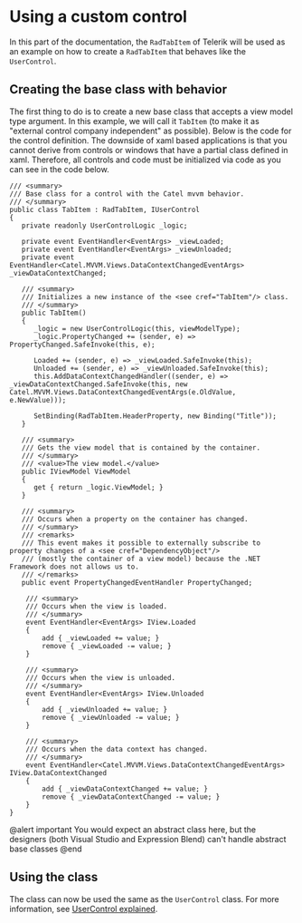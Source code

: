 # Using a custom control

In this part of the documentation, the `RadTabItem` of Telerik will be used as an example on how to create a `RadTabItem` that behaves like the `UserControl`.

## Creating the base class with behavior

The first thing to do is to create a new base class that accepts a view model type argument. In this example, we will call it `TabItem` (to make it as "external control company independent" as possible). Below is the code for the control definition. The downside of xaml based applications is that you cannot derive from controls or windows that have a partial class defined in xaml. Therefore, all controls and code must be initialized via code as you can see in the code below.

```
/// <summary>
/// Base class for a control with the Catel mvvm behavior.
/// </summary>
public class TabItem : RadTabItem, IUserControl
{
   private readonly UserControlLogic _logic;

   private event EventHandler<EventArgs> _viewLoaded;
   private event EventHandler<EventArgs> _viewUnloaded;
   private event EventHandler<Catel.MVVM.Views.DataContextChangedEventArgs> _viewDataContextChanged;
 
   /// <summary>
   /// Initializes a new instance of the <see cref="TabItem"/> class.
   /// </summary>
   public TabItem()
   {
      _logic = new UserControlLogic(this, viewModelType);
      _logic.PropertyChanged += (sender, e) => PropertyChanged.SafeInvoke(this, e);

      Loaded += (sender, e) => _viewLoaded.SafeInvoke(this);
      Unloaded += (sender, e) => _viewUnloaded.SafeInvoke(this);
      this.AddDataContextChangedHandler((sender, e) => _viewDataContextChanged.SafeInvoke(this, new Catel.MVVM.Views.DataContextChangedEventArgs(e.OldValue, e.NewValue)));

      SetBinding(RadTabItem.HeaderProperty, new Binding("Title"));
   }

   /// <summary>
   /// Gets the view model that is contained by the container.
   /// </summary>
   /// <value>The view model.</value>
   public IViewModel ViewModel
   {
      get { return _logic.ViewModel; }
   }

   /// <summary>
   /// Occurs when a property on the container has changed.
   /// </summary>
   /// <remarks>
   /// This event makes it possible to externally subscribe to property changes of a <see cref="DependencyObject"/>
   /// (mostly the container of a view model) because the .NET Framework does not allows us to.
   /// </remarks>
   public event PropertyChangedEventHandler PropertyChanged;    
 
    /// <summary>
    /// Occurs when the view is loaded.
    /// </summary>
    event EventHandler<EventArgs> IView.Loaded
    {
        add { _viewLoaded += value; }
        remove { _viewLoaded -= value; }
    }

    /// <summary>
    /// Occurs when the view is unloaded.
    /// </summary>
    event EventHandler<EventArgs> IView.Unloaded
    {
        add { _viewUnloaded += value; }
        remove { _viewUnloaded -= value; }
    }

    /// <summary>
    /// Occurs when the data context has changed.
    /// </summary>
    event EventHandler<Catel.MVVM.Views.DataContextChangedEventArgs> IView.DataContextChanged
    {
        add { _viewDataContextChanged += value; }
        remove { _viewDataContextChanged -= value; }
    }
}
```

@alert important
You would expect an abstract class here, but the designers (both Visual Studio and Expression Blend) can't handle abstract base classes
@end

## Using the class

The class can now be used the same as the `UserControl` class. For more information, see [UserControl explained](../usercontrol.md).

